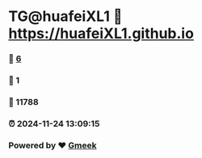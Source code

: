 # TG@huafeiXL1 :link: https://huafeiXL1.github.io 
### :page_facing_up: [6](https://huafeiXL1.github.io/tag.html) 
### :speech_balloon: 1 
### :hibiscus: 11788 
### :alarm_clock: 2024-11-24 13:09:15 
### Powered by :heart: [Gmeek](https://github.com/Meekdai/Gmeek)
